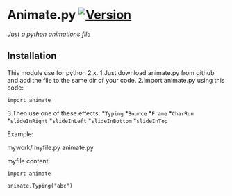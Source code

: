# Animate.py [![Version](https://img.shields.io/badge/current%20version-1-red.svg)](https://github.com/ZeroX-DG/Animate.py/tree/master/src/ver_1)
*Just a python animations file*

## Installation
This module use for python 2.x.
1.Just download animate.py from github and add the file to the same dir of your code.
2.Import animate.py using this code: 
```
import animate
```
3.Then use one of these effects:
*`Typing`
*`Bounce`
*`Frame`
*`CharRun`
*`slideInRight`
*`slideInLeft`
*`slideInBottom`
*`slideInTop`


Example:

mywork/
  myfile.py
  animate.py

myfile content:

```
import animate

animate.Typing("abc")
```


